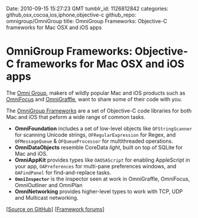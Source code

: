 Date: 2010-09-15 15:27:23 GMT
tumblr_id: 1126812842
categories: github,osx,cocoa,ios,iphone,objective-c
github_repo: omnigroup/OmniGroup
title: OmniGroup Frameworks: Objective-C frameworks for Mac OSX and iOS apps

# OmniGroup Frameworks: Objective-C frameworks for Mac OSX and iOS apps

The [Omni Group](http://www.omnigroup.com/), makers of wildly popular Mac and iOS products such as [OmniFocus](http://www.omnigroup.com/products/omnifocus/) and  [OmniGraffle](http://www.omnigroup.com/products/omnigraffle/), want to share some of their code with you.

The [OmniGroup Frameworks](http://github.com/omnigroup/OmniGroup) are a set of Objective-C code libraries for both Mac and iOS that peform a wide range of common tasks.

* **OmniFoundation** includes a set of low-level objects like `OFStringScanner` for scanning Unicode strings, `OFRegularExpression` for Regex, and `OFMessageQueue` & `OFQueueProcessor` for multithreaded operations.
* **OmniDataObjects** resemble CoreData *light*, built on top of SQLite for Mac and iOS.
* **OmniAppKit** provides types like `OAOSAScript` for enabling AppleScript in your app, `OAPreferences` for multi-pane preferences windows, and `OAFindPanel` for find-and-replace tasks.
* **`OmniInspector`** is the inspector seen at work in OmniGraffle, OmniFocus, OmniOutliner and OmniPlan
* **OmniNetworking** provides higher-level types to work with TCP, UDP and Multicast networking.

[[Source on GitHub](http://github.com/omnigroup/OmniGroup)] [[Framework forums](http://forums.omnigroup.com/forumdisplay.php?f=16)]
